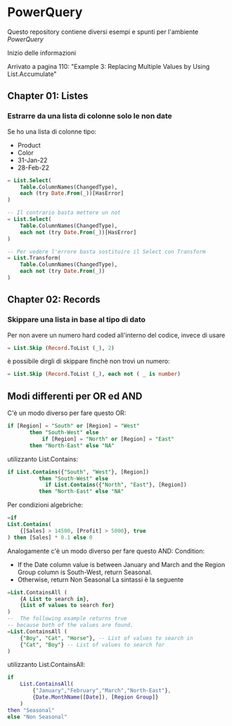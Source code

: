 # PowerQuery 

Questo repository contiene diversi esempi e spunti per l'ambiente *PowerQuery*

Inizio delle informazioni

Arrivato a pagina 110: "Example 3: Replacing Multiple Values by Using List.Accumulate"

## Chapter 01: Listes
### Estrarre da una lista di colonne solo le non date
Se ho una lista di colonne tipo:
- Product
- Color
- 31-Jan-22
- 28-Feb-22

```sql
= List.Select(
    Table.ColumnNames(ChangedType),
    each (try Date.From(_))[HasError]
)

-- Il contrario basta mettere un not
= List.Select(
    Table.ColumnNames(ChangedType),
    each not (try Date.From(_))[HasError]
)

-- Per vedere l'errore basta sostituire il Select con Transform
= List.Transform(
    Table.ColumnNames(ChangedType),
    each not (try Date.From(_))
)

```

## Chapter 02: Records
### Skippare una lista in base al tipo di dato
Per non avere un numero hard coded all'interno del codice, invece di usare
```sql
= List.Skip (Record.ToList (_), 2)
```

è possibile dirgli di skippare finchè non trovi un numero:

```sql
= List.Skip (Record.ToList (_), each not ( _ is number)
```

## Modi differenti per OR ed AND
C'è un modo diverso per fare questo OR:
```sql
if [Region] = "South" or [Region] = "West"
       then "South-West" else
           if [Region] = "North" or [Region] = "East"
       then "North-East" else "NA"
```

utilizzanto List.Contains:
```sql
if List.Contains({"South", "West"}, [Region])
          then "South-West" else
            if List.Contains({"North", "East"}, [Region])
          then "North-East" else "NA"
```

Per condizioni algebriche:

```sql
=if 
List.Contains(
    {[Sales] > 14500, [Profit] > 5000}, true
) then [Sales] * 0.1 else 0
```

Analogamente c'è un modo diverso per fare questo AND:
Condition:
- If the Date column value is between January and March and the Region Group column is South-West, return Seasonal.
- Otherwise, return Non Seasonal
La sintassi è la seguente
```sql
=List.ContainsAll (
    {A List to search in},
    {List of values to search for}
)
--  The following example returns true
-- because both of the values are found.
=List.ContainsAll (
    {"Boy", "Cat", "Horse"}, -- List of values to search in
    {"Cat", "Boy"} -- List of values to search for
)
```

utilizzanto List.ContainsAll:
```M
if
    List.ContainsAll(
        {"January","February","March","North-East"},
        {Date.MonthName([Date]), [Region Group]}
    )
then "Seasonal"
else "Non Seasonal"
```